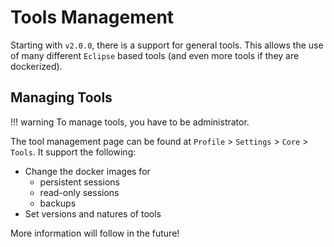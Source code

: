 <!--
 ~ SPDX-FileCopyrightText: Copyright DB Netz AG and the capella-collab-manager contributors
 ~ SPDX-License-Identifier: Apache-2.0
 -->

# Tools Management

Starting with `v2.0.0`, there is a support for general tools. This allows the
use of many different `Eclipse` based tools (and even more tools if they are
dockerized).

## Managing Tools

<!-- prettier-ignore -->
!!! warning
    To manage tools, you have to be administrator.

The tool management page can be found at `Profile` > `Settings` > `Core` >
`Tools`. It support the following:

- Change the docker images for
  - persistent sessions
  - read-only sessions
  - backups
- Set versions and natures of tools

More information will follow in the future!
